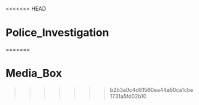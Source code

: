 <<<<<<< HEAD
# Police_Investigation
=======
# Media_Box
>>>>>>> b2b3a0c4d81560ea44a50ca1cbe1731a5fd02b10
